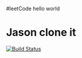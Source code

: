 #leetCode
hello world
# Jason clone it

[![Build
Status](https://travis-ci.org/carwestsam/leetCode.svg?branch=master)](https://travis-ci.org/carwestsam/leetCode)
